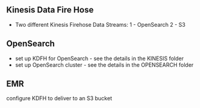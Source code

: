 ## Kinesis Data Fire Hose
- Two different Kinesis Firehose Data Streams:
1 - OpenSearch
2 - S3

## OpenSearch
- set up KDFH for OpenSearch - see the details in the KINESIS folder
- set up OpenSearch cluster - see the details in the OPENSEARCH folder

## EMR
configure KDFH to deliver to an S3 bucket
